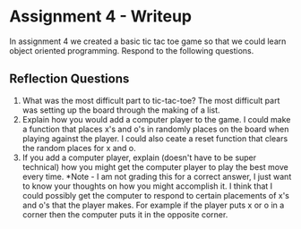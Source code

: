 # Assignment 4 - Writeup

In assignment 4 we created a basic tic tac toe game so that we could learn object oriented programming. Respond to the following questions.

## Reflection Questions

1. What was the most difficult part to tic-tac-toe?
The most difficult part was setting up the board through the making of a list.
2. Explain how you would add a computer player to the game.
I could make a function that places x's and o's in randomly places on the board when playing against the player. I could also ceate a reset function that clears the random places for x and o. 
3. If you add a computer player, explain (doesn't have to be super technical) how you might get the computer player to play the best move every time. *Note - I am not grading this for a correct answer, I just want to know your thoughts on how you might accomplish it.
I think that I could possibly get the computer to respond to certain placements of x's and o's that the player makes. For example if the player puts x or o in a corner then the computer puts it in the opposite corner. 